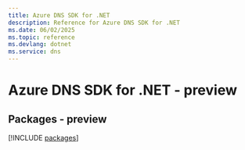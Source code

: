 ```yaml
---
title: Azure DNS SDK for .NET
description: Reference for Azure DNS SDK for .NET
ms.date: 06/02/2025
ms.topic: reference
ms.devlang: dotnet
ms.service: dns
---
```

# Azure DNS SDK for .NET - preview
## Packages - preview
[!INCLUDE [packages](dns-index.md)]
